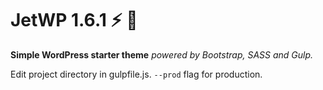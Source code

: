 # JetWP 1.6.1 :zap: :rocket:

**Simple WordPress starter theme** *powered by Bootstrap, SASS and Gulp.*

Edit project directory in gulpfile.js. `--prod` flag for production.
